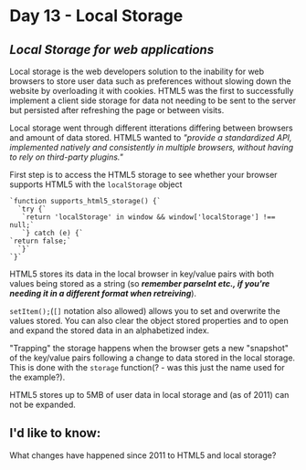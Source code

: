 # Day 13 - Local Storage

## *Local Storage for web applications*

Local storage is the web developers solution to the inability for web browsers to store user data such as preferences without slowing down the website by overloading it with cookies. HTML5 was the first to successfully implement a client side storage for data not needing to be sent to the server but persisted after refreshing the page or between visits.

Local storage went through different itterations differing between browsers and amount of data stored. HTML5 wanted to *"provide a standardized API, implemented natively and consistently in multiple browsers, without having to rely on third-party plugins."*

First step is to access the HTML5 storage to see whether your browser supports HTML5 with the `localStorage` object

    `function supports_html5_storage() {`
      `try {`
       `return 'localStorage' in window && window['localStorage'] !== null;`
       `} catch (e) {`
    `return false;`
      `}`
    `}`

HTML5 stores its data in the local browser in key/value pairs with both values being stored as a string (so ***remember parseInt etc., if you're needing it in a different format when retreiving***).

`setItem();`(`[]` notation also allowed) allows you to set and overwrite the values stored. You can also clear the object stored properties and to open and expand the stored data in an alphabetized index.

"Trapping" the storage happens when the browser gets a new "snapshot" of the key/value pairs following a change to data stored in the local storage. This is done with the `storage` function(? - was this just the name used for the example?).

HTML5 stores up to 5MB of user data in local storage and (as of 2011) can not be expanded.

## I'd like to know:

What changes have happened since 2011 to HTML5 and local storage?